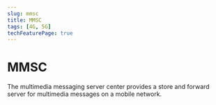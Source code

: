 ```yaml
---
slug: mmsc
title: MMSC
tags: [4G, 5G]
techFeaturePage: true
---
```


# MMSC

The multimedia messaging server center provides a store and forward server for multimedia messages on a mobile network.
